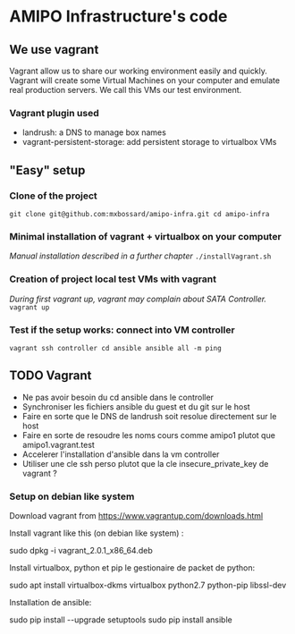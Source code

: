 AMIPO Infrastructure's code
=======

## We use vagrant
Vagrant allow us to share our working environment easily and quickly.
Vagrant will create some Virtual Machines on your computer and emulate real production servers.
We call this VMs our test environment.

### Vagrant plugin used
* landrush: a DNS to manage box names
* vagrant-persistent-storage: add persistent storage to virtualbox VMs

## "Easy" setup

### Clone of the project
`
git clone git@github.com:mxbossard/amipo-infra.git
cd amipo-infra
`

### Minimal installation of vagrant + virtualbox on your computer
_Manual installation described in a further chapter_
`./installVagrant.sh`

### Creation of project local test VMs with vagrant
_During first vagrant up, vagrant may complain about SATA Controller._
`vagrant up`

### Test if the setup works: connect into VM controller
`
vagrant ssh controller
cd ansible
ansible all -m ping
`

## TODO Vagrant
* Ne pas avoir besoin du cd ansible dans le controller
* Synchroniser les fichiers ansible du guest et du git sur le host
* Faire en sorte que le DNS de landrush soit resolue directement sur le host
* Faire en sorte de resoudre les noms cours comme amipo1 plutot que amipo1.vagrant.test
* Accelerer l'installation d'ansible dans la vm controller
* Utiliser une cle ssh perso plutot que la cle insecure_private_key de vagrant ?



### Setup on debian like system
Download vagrant from https://www.vagrantup.com/downloads.html

Install vagrant like this (on debian like system) : 

sudo dpkg -i vagrant_2.0.1_x86_64.deb

Install virtualbox, python et pip le gestionaire de packet de python:

sudo apt install virtualbox-dkms virtualbox python2.7 python-pip libssl-dev

Installation de ansible:

sudo pip install --upgrade setuptools
sudo pip install ansible
